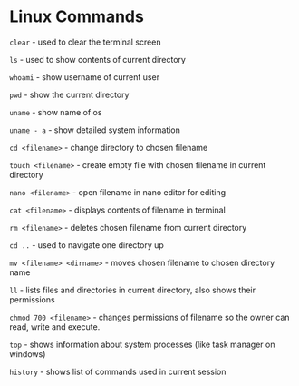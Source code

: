 # Linux Commands

`clear` - used to clear the terminal screen

`ls` - used to show contents of current directory

`whoami` - show username of current user

`pwd` - show the current directory

`uname` - show name of os

`uname - a` - show detailed system information

`cd <filename>` - change directory to chosen filename

`touch <filename>` - create empty file with chosen filename in current directory

`nano <filename>` - open filename in nano editor for editing

`cat <filename>` - displays contents of filename in terminal

`rm <filename>` - deletes chosen filename from current directory

`cd ..` - used to navigate one directory up

`mv <filename> <dirname>` - moves chosen filename to chosen directory name

`ll` - lists files and directories in current directory, also shows their permissions

`chmod 700 <filename>` - changes permissions of filename so the owner can read, write and execute.

`top` - shows information about system processes (like task manager on windows)

`history` - shows list of commands used in current session
